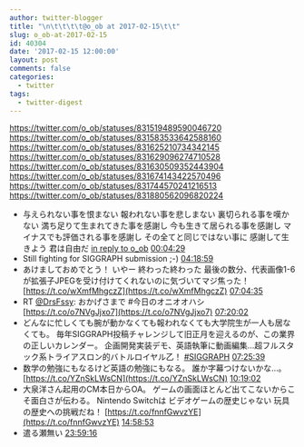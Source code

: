 ```yaml
---
author: twitter-blogger
title: "\n\t\t\t\t@o_ob at 2017-02-15\t\t"
slug: o_ob-at-2017-02-15
id: 40304
date: '2017-02-15 12:00:00'
layout: post
comments: false
categories:
  - twitter
tags:
  - twitter-digest
---
```


https://twitter.com/o_ob/statuses/831519489590046720 https://twitter.com/o_ob/statuses/831583533642588160 https://twitter.com/o_ob/statuses/831625210734342145 https://twitter.com/o_ob/statuses/831629096274710528 https://twitter.com/o_ob/statuses/831630509352443904 https://twitter.com/o_ob/statuses/831674143422570496 https://twitter.com/o_ob/statuses/831744570241216513 https://twitter.com/o_ob/statuses/831880562096820224  

*   与えられない事を恨まない 報われない事を悲しまない 裏切られる事を嘆かない 満ち足りて生まれてきた事を感謝し 今も生きて居られる事を感謝し マイナスでも評価される事を感謝し その全てと同じではない事に 感謝して生きよう 君は自由だ [in reply to o_ob](https://twitter.com/o_ob/statuses/831508036887867393) [00:04:29](https://twitter.com/o_ob/statuses/831519489590046720)
*   Still fighting for SIGGRAPH submission ;-) [04:18:59](https://twitter.com/o_ob/statuses/831583533642588160)
*   あけましておめでとう！ いやー 終わった終わった 最後の数分、代表画像1-6が拡張子JPEGを受け付けてくれないのに気づいてマジ焦った！ [https://t.co/wXmfMhgczZ](https://t.co/wXmfMhgczZ) [07:04:35](https://twitter.com/o_ob/statuses/831625210734342145)
*   RT [@DrsFssy](https://twitter.com/DrsFssy): おかげさまで #今日のオニオオハシ [https://t.co/o7NVgJjxo7](https://t.co/o7NVgJjxo7) [07:20:02](https://twitter.com/o_ob/statuses/831629096274710528)
*   どんなに忙しくても腕が動かなくても報われなくても大学院生が一人も居なくても。 毎年SIGGRAPH投稿チャレンジして旧正月を迎えるのが、この業界の正しいカレンダー。 企画開発実装デモ、英語執筆に動画編集…超フルスタック系トライアスロン的バトルロイヤル乙！ [#SIGGRAPH](https://twitter.com/search?q=%23SIGGRAPH&src=hash) [07:25:39](https://twitter.com/o_ob/statuses/831630509352443904)
*   数学の勉強にもなるけど英語の勉強にもなる。 誰か字幕つけないかな…。 [https://t.co/YZnSkLWsCN](https://t.co/YZnSkLWsCN) [10:19:02](https://twitter.com/o_ob/statuses/831674143422570496)
*   大泉洋さん起用のCM本日からOA。 ゲームの画面ほとんど出てこないからこそ面白さが伝わる。 Nintendo Switchは ビデオゲームの歴史じゃない 玩具の歴史への挑戦だね！ [https://t.co/fnnfGwvzYE](https://t.co/fnnfGwvzYE) [14:58:53](https://twitter.com/o_ob/statuses/831744570241216513)
*   遣る瀬無い [23:59:16](https://twitter.com/o_ob/statuses/831880562096820224)